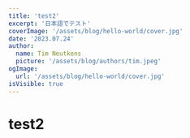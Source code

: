 ```yaml
---
title: 'test2'
excerpt: '日本語でテスト'
coverImage: '/assets/blog/hello-world/cover.jpg'
date: '2023.07.24'
author:
  name: Tim Neutkens
  picture: '/assets/blog/authors/tim.jpeg'
ogImage:
  url: '/assets/blog/hello-world/cover.jpg'
isVisible: true
---
```


# test2
